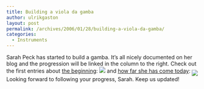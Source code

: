 ```yaml
---
title: Building a viola da gamba
author: ulrikgaston
layout: post
permalink: /archives/2006/01/28/building-a-viola-da-gamba/
categories:
  - Instruments
---
```

Sarah Peck has started to build a gamba. It&#8217;s all nicely documented on her blog and the progression will be linked in the column to the right. Check out the first entries about [the beginning][1]: ![][2] and [how far she has come today][3]: <img align="middle" src="http://photos1.blogger.com/blogger/4417/1583/200/belly%20005.1.jpg" /> Looking forward to following your progress, Sarah. Keep us updated!

 [1]: http://gamba-uk.blogspot.com/2005_09_25_gamba-uk_archive.html
 [2]: http://photos1.blogger.com/blogger/4417/1583/200/treble%20viol.jpg
 [3]: http://gamba-uk.blogspot.com/2006/01/more-on-belly.html